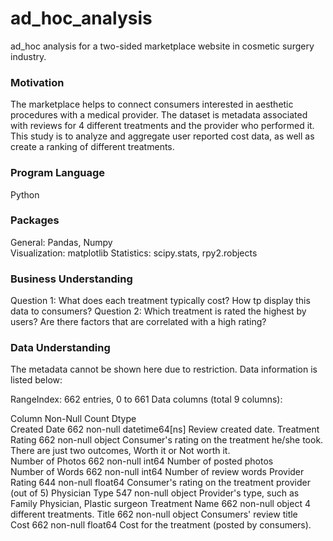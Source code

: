 # ad_hoc_analysis
ad_hoc analysis for a two-sided marketplace website in cosmetic surgery industry.

### Motivation
The marketplace helps to connect consumers interested in aesthetic procedures with a medical provider. 
The dataset is metadata associated with reviews for 4 different treatments and the provider who performed it. 
This study is to analyze and aggregate user reported cost data, as well as create a ranking of different treatments.

### Program Language
Python

### Packages
General: Pandas, Numpy  
Visualization: matplotlib
Statistics: scipy.stats, rpy2.robjects 

### Business Understanding
Question 1: What does each treatment typically cost? How tp display this data to consumers?
Question 2: Which treatment is rated the highest by users? Are there factors that are correlated with a high rating?

### Data Understanding
The metadata cannot be shown here due to restriction.
Data information is listed below:

RangeIndex: 662 entries, 0 to 661
Data columns (total 9 columns):

Column            Non-Null Count  Dtype          
Created Date      662 non-null    datetime64[ns] Review created date.
Treatment Rating  662 non-null    object   Consumer's rating on the treatment he/she took. There are just two outcomes, Worth it or Not worth it.           
Number of Photos  662 non-null    int64    Number of posted photos    
Number of Words   662 non-null    int64    Number of review words
Provider Rating   644 non-null    float64  Consumer's rating on the treatment provider (out of 5)
Physician Type    547 non-null    object   Provider's type, such as Family Physician, Plastic surgeon
Treatment Name    662 non-null    object   4 different treatments.
Title             662 non-null    object   Consumers' review title   
Cost              662 non-null    float64  Cost for the treatment (posted by consumers).
